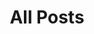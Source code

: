 ---
layout: post-index
title: All Posts
excerpt: "A List of Posts"
image:
  feature: sample-image-6.jpg
  credit: WeGraphics
  creditlink: http://wegraphics.net/downloads/free-ultimate-blurred-background-pack/
---